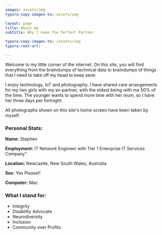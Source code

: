```yaml
---
images: assets/img
typora-copy-images-to: assets/img

layout: page
title: About me
subtitle: Why I make the Perfect Partner

typora-copy-images-to: /assets/img
typora-root-url: ..

---
```






Welcome to my little corner of the internet. On this site, you will find everything from the braindumps of technical data to braindumps of things that I need to take off my head to keep sane.

I enjoy technology, IoT and photography. I have shared care arrangements for my two girls with my ex-partner, with the eldest being with me 50% of the time. The younger wants to spend more time with her mum, so I have her three days per fortnight.

All photographs shown on this site's home screen have been taken by myself.

### Personal Stats:

**Name:** Stephen

**Employment:** IT Network Engineer with Tier 1 Enterprise IT Services Company"

**Location:** Newcastle, New South Wales, Australia

**Sex:** Yes Please!!

**Computer:** Mac

### What I stand for:

* Integrity
* Disability Advocate
* Neurodiversity
* Inclusion
* Community over Profits
